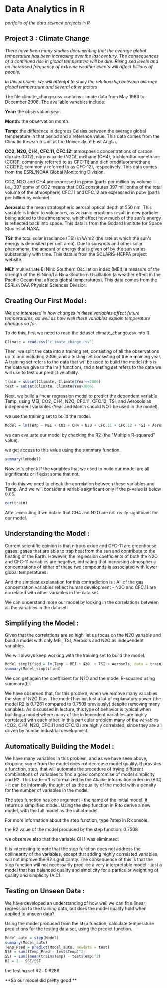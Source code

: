 # Data Analytics in R

*portfolio of the data science projects in R*

## Project 3 : Climate Change 

*There have been many studies documenting that the average global temperature has been increasing over the last century. The consequences of a continued rise in global temperature will be dire. Rising sea levels and an increased frequency of extreme weather events will affect billions of people.*

*In this problem, we will attempt to study the relationship between average global temperature and several other factors*

The file climate_change.csv contains climate data from May 1983 to December 2008. The available variables include:

**Year:** the observation year.

**Month:** the observation month.

**Temp:** the difference in degrees Celsius between the average global temperature in that period and a reference value. This data comes from the Climatic Research Unit at the University of East Anglia.

**CO2, N2O, CH4, CFC.11, CFC.12:** atmospheric concentrations of carbon dioxide (CO2), nitrous oxide (N2O), methane  (CH4), trichlorofluoromethane (CCl3F; commonly referred to as CFC-11) and dichlorodifluoromethane (CCl2F2; commonly referred to as CFC-12), respectively. This data comes from the ESRL/NOAA Global Monitoring Division.

CO2, N2O and CH4 are expressed in ppmv (parts per million by volume  -- i.e., 397 ppmv of CO2 means that CO2 constitutes 397 millionths of the total volume of the atmosphere)
CFC.11 and CFC.12 are expressed in ppbv (parts per billion by volume). 

**Aerosols:** the mean stratospheric aerosol optical depth at 550 nm. This variable is linked to volcanoes, as volcanic eruptions result in new particles being added to the atmosphere, which affect how much of the sun's energy is reflected back into space. This data is from the Godard Institute for Space Studies at NASA.

**TSI:** the total solar irradiance (TSI) in W/m2 (the rate at which the sun's energy is deposited per unit area). Due to sunspots and other solar phenomena, the amount of energy that is given off by the sun varies substantially with time. This data is from the SOLARIS-HEPPA project website.

**MEI:** multivariate El Nino Southern Oscillation index (MEI), a measure of the strength of the El Nino/La Nina-Southern Oscillation (a weather effect in the Pacific Ocean that affects global temperatures). This data comes from the ESRL/NOAA Physical Sciences Division.

## Creating Our First Model : 

*We are interested in how changes in these variables affect future temperatures, as well as how well these variables explain temperature changes so far.*

To do this, first we need to read the dataset climate_change.csv into R.
```R
Climate = read.csv("climate_change.csv")
```

Then, we split the data into a training set, consisting of all the observations up to and including 2006, and a testing set consisting of the remaining year. A training set refers to the data that will be used to build the model (this is the data we give to the lm() function), and a testing set refers to the data we will use to test our predictive ability.

```R
train = subset(Climate, Climate$Year<=2006)
test = subset(Climate, Climate$Yea>2006)
```
Next, we build a linear regression model to predict the dependent variable Temp, using MEI, CO2, CH4, N2O, CFC.11, CFC.12, TSI, and Aerosols as independent variables (Year and Month should NOT be used in the model). 

we use the training set to build the model.
```R
Model = lm(Temp ~ MEI + CO2 + CH4 + N2O + CFC.11 + CFC.12 + TSI + Aerosols, data = train)
````

we can evaluate our model by checking the R2 (the "Multiple R-squared" value).

we get access to this value using the summary function.
```R
summary(lmModel)
```
Now let's check if the variables that we used to build our model are all significants or if exist some that not.

To do this we need to check the correlation between these variables and Temp. And we will consider a variable signficant only if the p-value is below 0.05. 

```R
cor(train)
```

After executing it we notice that CH4 and N2O are not really significant for our model.

## Understanding the Model : 

Current scientific opinion is that nitrous oxide and CFC-11 are greenhouse gases: gases that are able to trap heat from the sun and contribute to the heating of the Earth. However, the regression coefficients of both the N2O and CFC-11 variables are negative, indicating that increasing atmospheric concentrations of either of these two compounds is associated with lower global temperatures.

And the simplest explanation for this contradiction is : All of the gas concentration variables reflect human development - N2O and CFC.11 are correlated with other variables in the data set.

We can understand more our model by looking in the correlations between all the variables in the dataset.

## Simplifying the Model :

Given that the correlations are so high, let us focus on the N2O variable and build a model with only MEI, TSI, Aerosols and N2O as independent variables. 

We will always keep working with the training set to build the model.

```R
Model_simplified = lm(Temp ~ MEI + N2O  + TSI + Aerosols, data = train)
summary(Model_simplified)
```

We can get again the coefficient for N2O and the model R-squared using summary(L).

We have observed that, for this problem, when we remove many variables the sign of N2O flips. The model has not lost a lot of explanatory power (the model R2 is 0.7261 compared to 0.7509 previously) despite removing many variables. As discussed in lecture, this type of behavior is typical when building a model where many of the independent variables are highly correlated with each other. In this particular problem many of the variables (CO2, CH4, N2O, CFC.11 and CFC.12) are highly correlated, since they are all driven by human industrial development.

## Automatically Building the Model :

We have many variables in this problem, and as we have seen above, dropping some from the model does not decrease model quality. R provides a function, step, that will automate the procedure of trying different combinations of variables to find a good compromise of model simplicity and R2. This trade-off is formalized by the Akaike information criterion (AIC) - it can be informally thought of as the quality of the model with a penalty for the number of variables in the model.

The step function has one argument - the name of the initial model. It returns a simplified model. Using the step function in R to derive a new model, with the full model as the initial model.

For more information about the step function, type ?step in R console.

the R2 value of the model produced by the step function: 0.7508

we obsereve also that the variable CH4 was eliminated.

It is interesting to note that the step function does not address the collinearity of the variables, except that adding highly correlated variables will not improve the R2 significantly. The consequence of this is that the step function will not necessarily produce a very interpretable model - just a model that has balanced quality and simplicity for a particular weighting of quality and simplicity (AIC).

## Testing on Unseen Data : 

We have developed an understanding of how well we can fit a linear regression to the training data, but does the model quality hold when applied to unseen data?

Using the model produced from the step function, calculate temperature predictions for the testing data set, using the predict function.

```R 
Model_auto = step(Model)
summary(Model_auto)
Temp_Pred = predict(Model_auto, newdata = test)
SSE = sum((Temp_Pred - test$Temp)^2)
SST = sum((mean(train$Temp) - test$Temp)^2)
R2 = 1 - SSE/SST
``` 

the testing set R2 : 0.6286

**So our model did pretty good **









